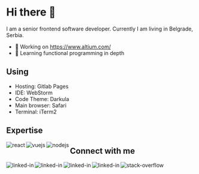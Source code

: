 # Hi there 👋

I am a senior frontend software developer. Currently I am living in Belgrade, Serbia.

- 🔭 Working on https://www.altium.com/
- 🌱 Learning functional programming in depth

## Using

- Hosting: Gitlab Pages
- IDE: WebStorm
- Code Theme: Darkula
- Main browser: Safari
- Terminal: iTerm2

## Expertise

<img align="left" alt="react" src="https://img.shields.io/badge/react%20-%2320232a.svg?&style=for-the-badge&logo=react&logoColor=%2361DAFB" />

<img align="left" alt="vuejs" src="https://img.shields.io/badge/Vue.js-35495E?style=for-the-badge&logo=vuedotjs&logoColor=4FC08D" />

<img align="left" alt="nodejs" src="https://img.shields.io/badge/node.js%20-%2343853D.svg?&style=for-the-badge&logo=node.js&logoColor=white" />

## Connect with me

[<img align="left" alt="linked-in" src="https://img.shields.io/badge/linkedin-%230077B5.svg?&style=for-the-badge&logo=linkedin&logoColor=white" />](https://www.linkedin.com/in/евгений-гужихин-274021155/)

[<img align="left" alt="linked-in" src="https://img.shields.io/badge/headhunter-%23ff0000.svg?&style=for-the-badge&logoColor=white" />](https://spb.hh.ru/applicant/resumes/view?resume=2a05d008ff045a3b770039ed1f7a6b454e4956)

[<img align="left" alt="linked-in" src="https://img.shields.io/badge/telegram-%230077B5.svg?&style=for-the-badge&logo=telegram&logoColor=white" />](https://t.me/gpont97)

[<img align="left" alt="linked-in" src="https://img.shields.io/badge/instagram-%23E1306C.svg?&style=for-the-badge&logo=instagram&logoColor=white" />](https://www.instagram.com/gpont31/)

[<img align="left" alt="stack-overflow" src="https://img.shields.io/badge/stack%20overflow-FE7A16?logo=stack-overflow&logoColor=white&style=for-the-badge" />](https://stackoverflow.com/users/4446359/)
